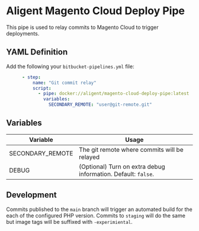 # Aligent Magento Cloud Deploy Pipe

This pipe is used to relay commits to Magento Cloud to trigger deployments.

## YAML Definition

Add the following your `bitbucket-pipelines.yml` file:

```yaml
      - step:
          name: "Git commit relay"
          script:
            - pipe: docker://aligent/magento-cloud-deploy-pipe:latest
              variables:
                SECONDARY_REMOTE: "user@git-remote.git"
```
## Variables

| Variable              | Usage                                                       |
| --------------------- | ----------------------------------------------------------- |
| SECONDARY_REMOTE      | The git remote where commits will be relayed|
| DEBUG                 | (Optional) Turn on extra debug information. Default: `false`. |

## Development

Commits published to the `main` branch  will trigger an automated build for the each of the configured PHP version.
Commits to `staging` will do the same but image tags will be suffixed with `-experimiental`.
